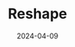 ---  
layout: startup_page  
title: "Reshape"  
id: "reshapebiotech.com"  
permalink: "/reshapereshapebiotech.com04092024/"  
website: "https://reshapebiotech.com/"  
funding_round: "Series A"  
funding_amount: "$20M"  
investors: "Astanor Ventures, YC, R7, ACME, 21stBio, Nicholas Francis"  
about: "Reshape is a Danish startup developing a robotic imaging system with AI for automating lab experiments requiring visual inspections. Its platform helps scientists track visual changes in experiments 24/7, freeing up technicians and accelerating research. The system offers a full-stack solution including hardware, machine learning, and data management."  
markets: "Biotechnology, Agriculture, Food Technology"  
hq: "Copenhagen, Capital Region, Denmark"  
founded_year: "2018"  
linkedin: "https://www.linkedin.com/company/reshape-biotech"  
twitter: "https://twitter.com/ReshapeB"  
instagram: ""  
facebook: "https://www.facebook.com/reshapebiotech"  
crunchbase: "https://www.crunchbase.com/organization/reshape-biotech"  
pitchbook: ""  

date_display: "09-Apr-2024"  
date: "2024-04-09"

# SEO Optimization  
meta_title: "Reshape - Series A Funding ($20M)"  
meta_description: "Reshape, Reshape is a Danish startup developing a robotic imaging system with AI for automating lab experiments requiring visual inspections. Its platform help..."  
meta_keywords: "Reshape, Biotechnology, Agriculture, Food Technology, Series A funding"  
canonical_url: "https://startup.projectstartups.com/reshapereshapebiotech.com04092024/"  
---